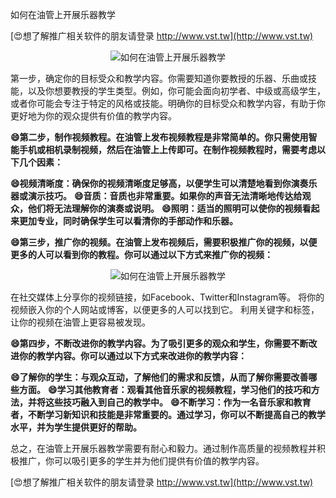 如何在油管上开展乐器教学

[😍想了解推广相关软件的朋友请登录 http://www.vst.tw](http://www.vst.tw)

 <center><img src="https://vst.tw/MP4/tuiguang/png/2.png" alt="如何在油管上开展乐器教学"></center>

第一步，确定你的目标受众和教学内容。你需要知道你要教授的乐器、乐曲或技能，以及你想要教授的学生类型。例如，你可能会面向初学者、中级或高级学生，或者你可能会专注于特定的风格或技能。明确你的目标受众和教学内容，有助于你更好地为你的观众提供有价值的教学内容。

**😄第二步，制作视频教程。在油管上发布视频教程是非常简单的。你只需使用智能手机或相机录制视频，然后在油管上上传即可。在制作视频教程时，需要考虑以下几个因素：**

**😄视频清晰度：确保你的视频清晰度足够高，以便学生可以清楚地看到你演奏乐器或演示技巧。**
**😄音质：音质也非常重要。如果你的声音无法清晰地传达给观众，他们将无法理解你的演奏或说明。**
**😄照明：适当的照明可以使你的视频看起来更加专业，同时确保学生可以看清你的手部动作和乐器。**

**😄第三步，推广你的视频。在油管上发布视频后，需要积极推广你的视频，以便更多的人可以看到你的教程。你可以通过以下方式来推广你的视频：**

 <center><img src="https://vst.tw/MP4/tuiguang/png/1.png" alt="如何在油管上开展乐器教学"></center>

在社交媒体上分享你的视频链接，如Facebook、Twitter和Instagram等。
将你的视频嵌入你的个人网站或博客，以便更多的人可以找到它。
利用关键字和标签，让你的视频在油管上更容易被发现。

**😄第四步，不断改进你的教学内容。为了吸引更多的观众和学生，你需要不断改进你的教学内容。你可以通过以下方式来改进你的教学内容：**

**😄了解你的学生：与观众互动，了解他们的需求和反馈，从而了解你需要改善哪些方面。**
**😄学习其他教育者：观看其他音乐家的视频教程，学习他们的技巧和方法，并将这些技巧融入到自己的教学中。**
**😄不断学习：作为一名音乐家和教育者，不断学习新知识和技能是非常重要的。通过学习，你可以不断提高自己的教学水平，并为学生提供更好的帮助。**

总之，在油管上开展乐器教学需要有耐心和毅力。通过制作高质量的视频教程并积极推广，你可以吸引更多的学生并为他们提供有价值的教学内容。

[😍想了解推广相关软件的朋友请登录 http://www.vst.tw](http://www.vst.tw)



